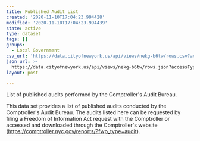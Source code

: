 ```yaml
---
title: Published Audit List
created: '2020-11-10T17:04:23.994428'
modified: '2020-11-10T17:04:23.994439'
state: active
type: dataset
tags: []
groups:
  - Local Government
csv_url: 'https://data.cityofnewyork.us/api/views/nekg-b6tw/rows.csv?accessType=DOWNLOAD'
json_url: >-
  https://data.cityofnewyork.us/api/views/nekg-b6tw/rows.json?accessType=DOWNLOAD
layout: post

---
```

List of published audits performed by the Comptroller's Audit Bureau.

This data set provides a list of published audits conducted by the Comptroller's Audit Bureau. The audits listed here can be requested by filing a Freedom of Information Act request with the Comptroller or accessed and downloaded through the Comptroller's website (https://comptroller.nyc.gov/reports/?fwp_type=audit).
